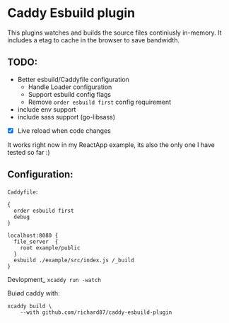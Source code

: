 # Caddy Esbuild plugin

This plugins watches and builds the source files continiusly in-memory. It includes a etag to cache in the browser to save bandwidth.

## TODO:
- Better esbuild/Caddyfile configuration
  - Handle Loader configuration
  - Support esbuild config flags
  - Remove `order esbuild first` config requirement
- include env support
- include sass support (go-libsass)
- [X] Live reload when code changes

It works right now in my ReactApp example, its also the only one I have tested so far :)

## Configuration:
`Caddyfile`:
```
{
  order esbuild first
  debug
}

localhost:8080 {
  file_server  {
    root example/public
  }
  esbuild ./example/src/index.js /_build
}
```

Devlopment_ `xcaddy run -watch`

Buiød caddy with: 
```shell
xcaddy build \
    --with github.com/richard87/caddy-esbuild-plugin
```